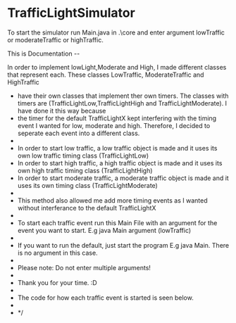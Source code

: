 # TrafficLightSimulator

To start the simulator run Main.java in .\core and enter argument lowTraffic or moderateTraffic or highTraffic.

This is Documentation -- 


In order to implement lowLight,Moderate and High, I made different classes that represent each. These classes LowTraffic, ModerateTraffic and HighTraffic
   * have their own classes that implement ther own timers. The classes with timers are (TrafficLightLow,TrafficLightHigh and TrafficLightModerate). I have done it this way because
   * the timer for the default TrafficLightX kept interfering with the timing event I wanted for low, moderate and high. Therefore, I decided to seperate each event into a different class.
   * 
   * In order to start low traffic, a low traffic object is made and it uses its own low traffic timing class (TrafficLightLow)
   * In order to start high traffic, a high traffic object is made and it uses its own high traffic timing class (TrafficLightHigh)
   * In order to start moderate traffic, a moderate traffic object is made and it uses its own timing class (TrafficLightModerate)
   * 
   * This method also allowed me add more timing events as I wanted without interferance to the default TrafficLightX
   * 
   * To start each traffic event run this Main File with an argument for the event you want to start. E.g java Main argument (lowTraffic)
   * 
   * If you want to run the default, just start the program E.g java Main. There is no argument in this case.
   * 
   * Please note: Do not enter multiple arguments!
   * 
   * Thank you for your time. :D
   * 
   * The code for how each traffic event is started is seen below.
   * 
* */
